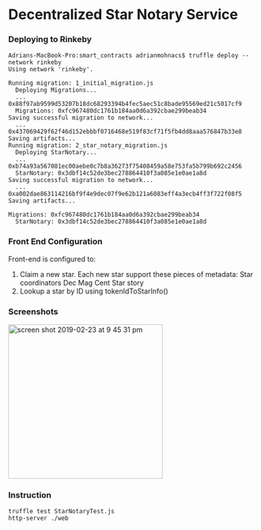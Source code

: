 # Decentralized Star Notary Service

### Deploying to Rinkeby

````
Adrians-MacBook-Pro:smart_contracts adrianmohnacs$ truffle deploy --network rinkeby
Using network 'rinkeby'.

Running migration: 1_initial_migration.js
  Deploying Migrations...
  ... 0x88f97ab9599d53207b18dc68293394b4fec5aec51c8bade95569ed21c5017cf9
  Migrations: 0xfc967480dc1761b184aa0d6a392cbae299beab34
Saving successful migration to network...
  ... 0x437069429f62f46d152ebbbf0716468e519f83cf71f5fb4dd8aaa576847b33e8
Saving artifacts...
Running migration: 2_star_notary_migration.js
  Deploying StarNotary...
  ... 0xb74a93a567081ec00aebe0c7b8a36273f75408459a58e753fa5b799b692c2456
  StarNotary: 0x3dbf14c52de3bec278864410f3a085e1e0ae1a8d
Saving successful migration to network...
  ... 0xa002dae863114216bf9f4e9dec07f9e62b121a6083eff4a3ecb4ff3f722f08f5
Saving artifacts...

Migrations: 0xfc967480dc1761b184aa0d6a392cbae299beab34
  StarNotary: 0x3dbf14c52de3bec278864410f3a085e1e0ae1a8d
````

### Front End Configuration

Front-end is configured to:

1) Claim a new star. Each new star support these pieces of metadata:
Star coordinators
Dec
Mag
Cent
Star story
2) Lookup a star by ID using tokenIdToStarInfo()

### Screenshots

<img width="312" alt="screen shot 2019-02-23 at 9 45 31 pm" src="https://user-images.githubusercontent.com/7444521/53406173-5f964d80-39f4-11e9-9480-fb3ce2fb55db.png">


### Instruction

````
truffle test StarNotaryTest.js
http-server ./web
````
